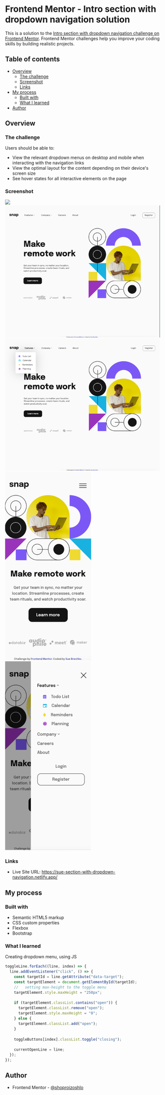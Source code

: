 # Frontend Mentor - Intro section with dropdown navigation solution

This is a solution to the [Intro section with dropdown navigation challenge on Frontend Mentor](https://www.frontendmentor.io/challenges/intro-section-with-dropdown-navigation-ryaPetHE5). Frontend Mentor challenges help you improve your coding skills by building realistic projects.

## Table of contents

- [Overview](#overview)
  - [The challenge](#the-challenge)
  - [Screenshot](#screenshot)
  - [Links](#links)
- [My process](#my-process)
  - [Built with](#built-with)
  - [What I learned](#what-i-learned)
- [Author](#author)

## Overview

### The challenge

Users should be able to:

- View the relevant dropdown menus on desktop and mobile when interacting with the navigation links
- View the optimal layout for the content depending on their device's screen size
- See hover states for all interactive elements on the page

### Screenshot

![](./screenshot.jpg)
![](/screenshots/screenshot-desktop.png)
![](/screenshots/screenshot-desktop-active.png)
![](/screenshots/screenshot-mobile.png)
![](/screenshots/screenshot-mobile-active.png)

### Links

- Live Site URL: https://sue-section-with-dropdown-navigation.netlify.app/

## My process

### Built with

- Semantic HTML5 markup
- CSS custom properties
- Flexbox
- Bootstrap

### What I learned

Creating dropdown menu, using JS

```js
toggleLine.forEach((line, index) => {
  line.addEventListener("click", () => {
    const targetId = line.getAttribute("data-target");
    const targetElement = document.getElementById(targetId);
    //   setting max-height to the toggle menu
    targetElement.style.maxHeight = "250px";

    if (targetElement.classList.contains("open")) {
      targetElement.classList.remove("open");
      targetElement.style.maxHeight = "0";
    } else {
      targetElement.classList.add("open");
    }

    toggleButtons[index].classList.toggle("closing");

    currentOpenLine = line;
  });
});
```

## Author

- Frontend Mentor - [@shoproizoshlo](https://www.frontendmentor.io/profile/shoproizoshlo)

